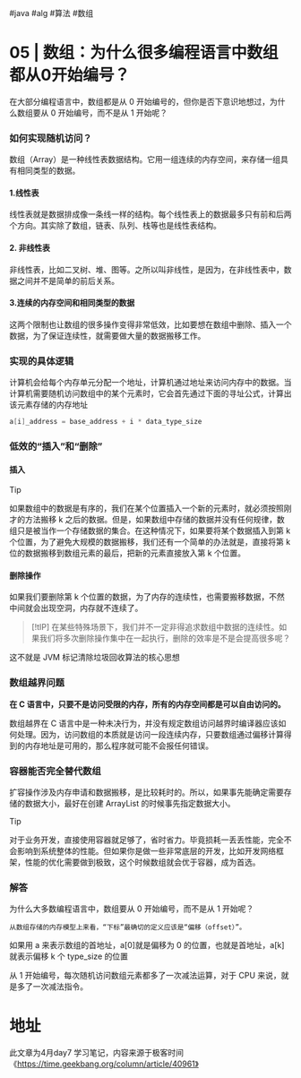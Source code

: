 #java #alg #算法 #数组

# 05 | 数组：为什么很多编程语言中数组都从0开始编号？

在大部分编程语言中，数组都是从 0 开始编号的，但你是否下意识地想过，为什么数组要从 0 开始编号，而不是从 1 开始呢？

### 如何实现随机访问？

数组（Array）是一种线性表数据结构。它用一组连续的内存空间，来存储一组具有相同类型的数据。

#### 1.线性表

线性表就是数据排成像一条线一样的结构。每个线性表上的数据最多只有前和后两个方向。其实除了数组，链表、队列、栈等也是线性表结构。

#### 2. 非线性表
非线性表，比如二叉树、堆、图等。之所以叫非线性，是因为，在非线性表中，数据之间并不是简单的前后关系。

#### 3.连续的内存空间和相同类型的数据

这两个限制也让数组的很多操作变得非常低效，比如要想在数组中删除、插入一个数据，为了保证连续性，就需要做大量的数据搬移工作。

### 实现的具体逻辑

计算机会给每个内存单元分配一个地址，计算机通过地址来访问内存中的数据。当计算机需要随机访问数组中的某个元素时，它会首先通过下面的寻址公式，计算出该元素存储的内存地址

```c
a[i]_address = base_address + i * data_type_size
```

### 低效的“插入”和“删除”

#### 插入
> [!tip]
如果数组中的数据是有序的，我们在某个位置插入一个新的元素时，就必须按照刚才的方法搬移 k 之后的数据。但是，如果数组中存储的数据并没有任何规律，数组只是被当作一个存储数据的集合。在这种情况下，如果要将某个数据插入到第 k 个位置，为了避免大规模的数据搬移，我们还有一个简单的办法就是，直接将第 k 位的数据搬移到数组元素的最后，把新的元素直接放入第 k 个位置。

#### 删除操作

如果我们要删除第 k 个位置的数据，为了内存的连续性，也需要搬移数据，不然中间就会出现空洞，内存就不连续了。

> [!tIP] 在某些特殊场景下，我们并不一定非得追求数组中数据的连续性。如果我们将多次删除操作集中在一起执行，删除的效率是不是会提高很多呢？

这不就是 JVM 标记清除垃圾回收算法的核心思想

### 数组越界问题

**在 C 语言中，只要不是访问受限的内存，所有的内存空间都是可以自由访问的。**

数组越界在 C 语言中是一种未决行为，并没有规定数组访问越界时编译器应该如何处理。因为，访问数组的本质就是访问一段连续内存，只要数组通过偏移计算得到的内存地址是可用的，那么程序就可能不会报任何错误。

### 容器能否完全替代数组

扩容操作涉及内存申请和数据搬移，是比较耗时的。所以，如果事先能确定需要存储的数据大小，最好在创建 ArrayList 的时候事先指定数据大小。

> [!TIp]
对于业务开发，直接使用容器就足够了，省时省力。毕竟损耗一丢丢性能，完全不会影响到系统整体的性能。但如果你是做一些非常底层的开发，比如开发网络框架，性能的优化需要做到极致，这个时候数组就会优于容器，成为首选。


### 解答

为什么大多数编程语言中，数组要从 0 开始编号，而不是从 1 开始呢？

	从数组存储的内存模型上来看，“下标”最确切的定义应该是“偏移（offset）”。

如果用 a 来表示数组的首地址，a[0]就是偏移为 0 的位置，也就是首地址，a[k]就表示偏移 k 个 type_size 的位置

从 1 开始编号，每次随机访问数组元素都多了一次减法运算，对于 CPU 来说，就是多了一次减法指令。




# 地址

此文章为4月day7 学习笔记，内容来源于极客时间《https://time.geekbang.org/column/article/40961》